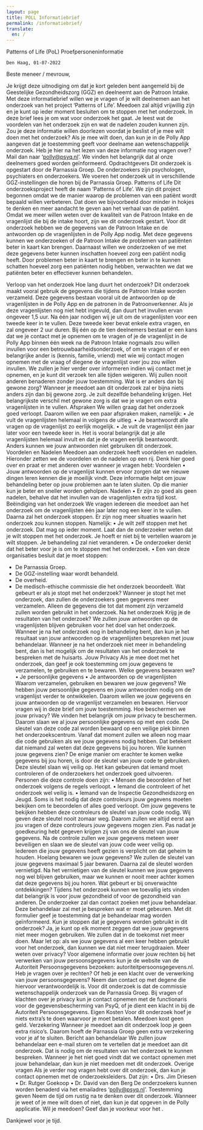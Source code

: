 ```yaml
---
layout: page
title: POLL Informatiebrief
permalink: /informatiebrief/
translate:
  en: /
---
```


Patterns of Life (PoL)
Proefpersoneninformatie
	
	Den Haag, 01-07-2022		
Beste meneer / mevrouw,

Je krijgt deze uitnodiging om dat je kort geleden bent aangemeld bij de Geestelijke Gezondheidszorg (GGZ) en deelneemt aan de Patroon Intake. Met deze informatiebrief willen we je vragen of je wilt deelnemen aan het onderzoek van het project ‘Patterns of Life’. Meedoen zal altijd vrijwillig zijn en je kunt op ieder moment besluiten om te stoppen met het onderzoek.
In deze brief lees je om wat voor onderzoek het gaat. Je leest wat de voordelen van het onderzoek zijn en wat de nadelen zouden kunnen zijn. Zou je deze informatie willen doorlezen voordat je beslist of je mee wilt doen met het onderzoek? Als je mee wilt doen, dan kun je in de Polly App aangeven dat je toestemming geeft voor deelname aan wetenschappelijk onderzoek. Heb je hier na het lezen van deze informatie nog vragen over? Mail dan naar ‘polly@psyq.nl’. We vinden het belangrijk dat al onze deelnemers goed worden geïnformeerd.
Opdrachtgevers
Dit onderzoek is opgestart door de Parnassia Groep. De onderzoekers zijn psychologen, psychiaters en onderzoekers. We voeren het onderzoek uit in verschillende GGZ-instellingen die horen bij de Parnassia Groep.
Patterns of Life
Dit onderzoeksproject heeft de naam ‘Patterns of Life’. We zijn dit project begonnen omdat we de manier waarop de problemen van een patiënt wordt bepaald willen verbeteren. Dat doen we bijvoorbeeld door minder in hokjes te denken en meer aandacht te geven aan het verhaal van de patiënt. Omdat we meer willen weten over de kwaliteit van de Patroon Intake en de vragenlijst die bij de intake hoort, zijn we dit onderzoek gestart. Voor dit onderzoek hebben we de gegevens van de Patroon Intake en de antwoorden op de vragenlijsten in de Polly App nodig. Met deze gegevens kunnen we onderzoeken of de Patroon Intake de problemen van patiënten beter in kaart kan brengen. Daarnaast willen we onderzoeken of we met deze gegevens beter kunnen inschatten hoeveel zorg een patiënt nodig heeft. Door problemen beter in kaart te brengen en beter in te kunnen schatten hoeveel zorg een patiënten nodig hebben, verwachten we dat we patiënten beter en effectiever kunnen behandelen.

Verloop van het onderzoek
Hoe lang duurt het onderzoek?
Dit onderzoek maakt vooral gebruik de gegevens die tijdens de Patroon Intake worden verzameld. Deze gegevens bestaan vooral uit de antwoorden op de vragenlijsten in de Polly App en de patronen in de Patroonverkenner. Als je deze vragenlijsten nog niet hebt ingevuld, dan duurt het invullen ervan ongeveer 1,5 uur. Na één jaar nodigen wij je uit om de vragenlijsten voor een tweede keer in te vullen. Deze tweede keer bevat enkele extra vragen, en zal ongeveer 2 uur duren. 
Bij één op de tien deelnemers bestaat er een kans dat we je contact met je opnemen om te vragen of je de vragenlijst in de Polly App binnen één week na de Patroon Intake nogmaals zou willen invullen voor een betrouwbaarheidsonderzoek, of om te vragen of er een belangrijke ander is (kennis, familie, vriend) met wie wij contact mogen opnemen met de vraag of diegene de vragenlijst over jou zou willen invullen. We zullen je hier verder over informeren indien wij contact met je opnemen, en je kunt dit verzoek ten alle tijden weigeren. Wij zullen nooit anderen benaderen zonder jouw toestemming. 
Wat is er anders dan bij gewone zorg?
Wanneer je meedoet aan dit onderzoek zal er bijna niets anders zijn dan bij gewone zorg. Je zult dezelfde behandeling krijgen. Het belangrijkste verschil met gewone zorg is dat we je vragen om extra vragenlijsten in te vullen.
Afspraken
We willen graag dat het onderzoek goed verloopt. Daarom willen we een paar afspraken maken, namelijk:
•	Je vult de vragenlijsten helemaal in volgens de uitleg.
•	Je beantwoordt alle vragen op de vragenlijst zo eerlijk mogelijk.
•	Je vult de vragenlijst één jaar later voor een tweede keer in.
Het is vooral belangrijk dat je alle vragenlijsten helemaal invult en dat je de vragen eerlijk beantwoordt. Anders kunnen we jouw antwoorden niet gebruiken dit onderzoek.
Voordelen en Nadelen
Meedoen aan onderzoek heeft voordelen en nadelen. Hieronder zetten we de voordelen en de nadelen op een rij. Denk hier goed over en praat er met anderen over wanneer je vragen hebt:
Voordelen
•	Jouw antwoorden op de vragenlijst kunnen ervoor zorgen dat we nieuwe dingen leren kennen die je moeilijk vindt. Deze informatie helpt om jouw behandeling beter op jouw problemen aan te laten sluiten. Op die manier kun je beter en sneller worden geholpen. 
Nadelen
•	Er zijn zo goed als geen nadelen, behalve dat het invullen van de vragenlijsten extra tijd kost.
Beëindiging van het onderzoek
We vragen iedereen die meedoet aan het onderzoek om de vragenlijsten één jaar later nog een keer in te vullen. Daarna zal het onderzoek stoppen. Er zijn nog meer situaties waarin het onderzoek zou kunnen stoppen. Namelijk:
•	Je wilt zelf stoppen met het onderzoek. Dat mag op ieder moment. Laat dan de onderzoeker weten dat je wilt stoppen met het onderzoek. Je hoeft er niet bij te vertellen waarom je wilt stoppen. Je behandeling zal niet veranderen.
•	De onderzoeker denkt dat het beter voor je is om te stoppen met het onderzoek.
•	Een van deze organisaties besluit dat je moet stoppen:
-	De Parnassia Groep.
-	De GGZ-instelling waar wordt behandeld. 
-	De overheid.
-	De medisch-ethische commissie die het onderzoek beoordeelt.
Wat gebeurt er als je stopt met het onderzoek?
Wanneer je stopt het met onderzoek, dan zullen de onderzoekers geen gegevens meer verzamelen. Alleen de gegevens die tot dat moment zijn verzameld zullen worden gebruikt in het onderzoek. 
Na het onderzoek
Krijg je de resultaten van het onderzoek?
We zullen jouw antwoorden op de vragenlijsten blijven gebruiken voor het doel van het onderzoek. Wanneer je na het onderzoek nog in behandeling bent, dan kun je het resultaat van jouw antwoorden op de vragenlijsten bespreken met jouw behandelaar. Wanneer je na het onderzoek niet meer in behandeling bent, dan is het mogelijk om de resultaten van het onderzoek te bespreken met de huisarts. 
Jouw Privacy
Als je mee doet met het onderzoek, dan geef je ook toestemming om jouw gegevens te verzamelen, te gebruiken en te bewaren. 
Welke gegevens bewaren we?
•	Je persoonlijke gegevens
•	Je antwoorden op de vragenlijsten
Waarom verzamelen, gebruiken en bewaren we jouw gegevens?
We hebben jouw persoonlijke gegevens en jouw antwoorden nodig om de vragenlijst verder te ontwikkelen. Daarom willen we jouw gegevens en jouw antwoorden op de vragenlijst verzamelen en bewaren. Hiervoor vragen wij in deze brief om jouw toestemming. 
Hoe beschermen we jouw privacy?
We vinden het belangrijk om jouw privacy te beschermen. Daarom slaan we al jouw persoonlijke gegevens op met een code. De sleutel van deze code zal worden bewaard op een veilige plek binnen het onderzoekscentrum. Vanaf dat moment zullen we alleen nog maar die code gebruiken als we jouw gegevens nodig hebben. Dat betekent dat niemand zal weten dat deze gegevens bij jou horen. 
Wie kunnen jouw gegevens zien?
De enige manier om erachter te komen welke gegevens bij jou horen, is door de sleutel van jouw code te gebruiken. Deze sleutel slaan wij veilig op. Het kan gebeuren dat iemand moet controleren of de onderzoekers het onderzoek goed uitvoeren. Personen die deze controle doen zijn:
•	Mensen die beoordelen of het onderzoek volgens de regels verloopt.
•	Iemand die controleert of het onderzoek wel veilig is.
•	Iemand van de Inspectie Gezondheidszorg en Jeugd.
Soms is het nodig dat deze controleurs jouw gegevens moeten bekijken om te beoordelen of alles goed verloopt. Om jouw gegevens te bekijken hebben deze controleurs de sleutel van jouw code nodig. Wij geven deze sleutel nooit zomaar weg. Daarom zullen we altijd eerst aan jou vragen of deze controleurs jouw gegevens mogen zien. Pas nadat je goedkeuring hebt gegeven krijgen zij van ons de sleutel van jouw gegevens. Na de controle zullen we jouw gegevens meteen weer beveiligen en slaan we de sleutel van jouw code weer veilig op. Iedereen die jouw gegevens heeft gezien is verplicht om dat geheim te houden.
Hoelang bewaren we jouw gegevens?
We zullen de sleutel van jouw gegevens maximaal 5 jaar bewaren. Daarna zal de sleutel worden vernietigd. Na het vernietigen van de sleutel kunnen we jouw gegevens nog wel blijven gebruiken, maar we kunnen er nooit meer achter komen dat deze gegevens bij jou horen.
Wat gebeurt er bij onverwachte ontdekkingen?
Tijdens het onderzoek kunnen we toevallig iets vinden dat belangrijk is voor jouw gezondheid of voor de gezondheid van anderen. De onderzoeker zal dan contact zoeken met jouw behandelaar. Deze behandelaar zal met je bespreken wat er moet gebeuren. Met dit formulier geef je toestemming dat je behandelaar mag worden geïnformeerd.
Kun je stoppen dat je gegevens worden gebruikt in dit onderzoek?
Ja, je kunt op elk moment zeggen dat we jouw gegevens niet meer mogen gebruiken. We zullen dat in de toekomst niet meer doen. Maar let op: als we jouw gegevens al een keer hebben gebruikt voor het onderzoek, dan kunnen we dat niet meer terugdraaien.
Meer weten over privacy?
Voor algemene informatie over jouw rechten bij het verwerken van jouw persoonsgegevens kun je de website van de Autoriteit Persoonsgegevens bezoeken: autoriteitpersoonsgegevens.nl.
Heb je vragen over je rechten? Of heb je een klacht over de verwerking van jouw persoonsgegevens? Neem dan contact op met degene die hiervoor verantwoordelijk is. Voor dit onderzoek is dat de commissie wetenschappelijk onderzoek van de Parnassia Groep.
Bij vragen of klachten over je privacy kun je contact opnemen met de functionaris voor de gegevensbescherming van PsyQ, of je dient een klacht in bij de Autoriteit Persoonsgegevens.
Eigen Kosten
Voor dit onderzoek hoef je niets extra’s te doen waarvoor je moet betalen. Meedoen kost geen geld.
Verzekering
Wanneer je meedoet aan dit onderzoek loop je geen extra risico’s. Daarom hoeft de Parnassia Groep geen extra verzekering voor je af te sluiten.
Bericht aan behandelaar
We zullen jouw behandelaar een e-mail sturen om te vertellen dat je meedoet aan dit onderzoek. Dat is nodig om de resultaten van het onderzoek te kunnen bespreken. Wanneer je het niet goed vindt dat we contact opnemen met jouw behandelaar, dan kun je niet meedoen met dit onderzoek.
Overige vragen
Als je verder nog vragen hebt over dit onderzoek, dan kun je contact opnemen met de onderzoeksleiders. Dat zijn:
•	Drs. Jim Driesen
•	Dr. Rutger Goekoop
•	Dr. David van den Berg
De onderzoekers kunnen worden benaderd via het emailadres ‘polly@psyq.nl’.
Toestemming geven
Neem de tijd om rustig na te denken over dit onderzoek. Wanneer je weet of je mee wilt doen of niet, dan kun je dat opgeven in de Polly applicatie. Wil je meedoen? Geef dan je voorkeur voor het .

Dankjewel voor je tijd.

